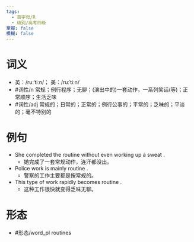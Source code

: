 ```yaml
---
tags:
  - 首字母/R
  - 级别/高考四级
掌握: false
模糊: false
---
```

# 词义
- 英：/ruːˈtiːn/； 美：/ruːˈtiːn/
- #词性/n  常规；例行程序；无聊；(演出中的)一套动作，一系列笑话(等)；正常顺序；生活乏味
- #词性/adj  常规的；日常的；正常的；例行公事的；平常的；乏味的；平淡的；毫不特别的
# 例句
- She completed the routine without even working up a sweat .
	- 她完成了一套常规动作，连汗都没出。
- Police work is mainly routine .
	- 警察的工作主要都是按常规的。
- This type of work rapidly becomes routine .
	- 这种工作很快就变得乏味无聊。
# 形态
- #形态/word_pl routines
